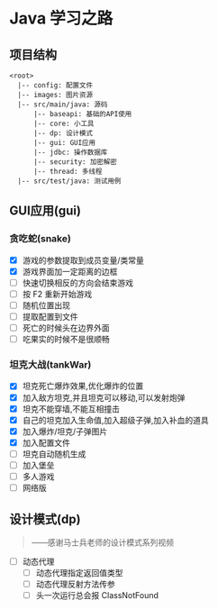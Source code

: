 # Java 学习之路

## 项目结构

```
<root>
  |-- config: 配置文件
  |-- images: 图片资源
  |-- src/main/java: 源码
      |-- baseapi: 基础的API使用
      |-- core: 小工具
      |-- dp: 设计模式
      |-- gui: GUI应用
      |-- jdbc: 操作数据库
      |-- security: 加密解密
      |-- thread: 多线程
  |-- src/test/java: 测试用例
```

## GUI应用(gui)

### 贪吃蛇(snake)

- [x] 游戏的参数提取到成员变量/类常量
- [x] 游戏界面加一定距离的边框
- [ ] 快速切换相反的方向会结束游戏
- [ ] 按 F2 重新开始游戏
- [ ] 随机位置出现
- [ ] 提取配置到文件
- [ ] 死亡的时候头在边界外面
- [ ] 吃果实的时候不是很顺畅

### 坦克大战(tankWar)

- [x] 坦克死亡爆炸效果,优化爆炸的位置
- [x] 加入敌方坦克,并且坦克可以移动,可以发射炮弹
- [x] 坦克不能穿墙,不能互相撞击
- [x] 自己的坦克加入生命值,加入超级子弹,加入补血的道具
- [x] 加入爆炸/坦克/子弹图片
- [x] 加入配置文件
- [ ] 坦克自动随机生成
- [ ] 加入堡垒
- [ ] 多人游戏
- [ ] 网络版

## 设计模式(dp)

> ——感谢马士兵老师的设计模式系列视频

- [ ] 动态代理
  - [ ] 动态代理指定返回值类型
  - [ ] 动态代理反射方法传参
  - [ ] 头一次运行总会报 ClassNotFound
